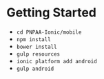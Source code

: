 Getting Started
===============

 - `cd PNPAA-Ionic/mobile`
 - `npm install`
 - `bower install`
 - `gulp resources`
 - `ionic platform add android`
 - `gulp android`